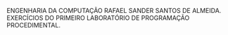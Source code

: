 ENGENHARIA DA COMPUTAÇÃO 
RAFAEL SANDER SANTOS DE ALMEIDA.
EXERCÍCIOS DO PRIMEIRO LABORATÓRIO DE PROGRAMAÇÃO PROCEDIMENTAL.
